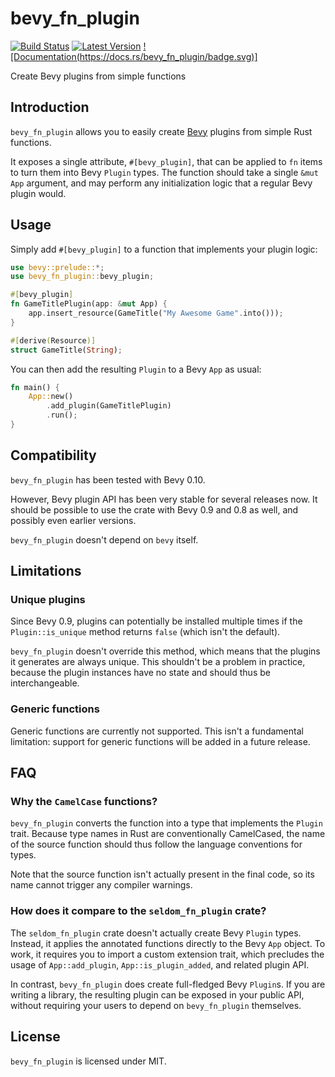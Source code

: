 # bevy_fn_plugin

[![Build Status](https://github.com/Xion/bevy_fn_plugin/workflows/ci/badge.svg?branch=master)][actions]
[![Latest Version](https://img.shields.io/crates/v/bevy_fn_plugin.svg)][crates.io]
[![Documentation(https://docs.rs/bevy_fn_plugin/badge.svg)]][docs.rs]

[actions]: https://github.com/Xion/bevy_fn_plugin/actions
[crates.io]: https://crates.io/crates/bevy_fn_plugin
[docs.rs]: https://docs.rs/bevy_fn_plugin/latest/bevy_fn_plugin/

Create Bevy plugins from simple functions

## Introduction

`bevy_fn_plugin` allows you to easily create [Bevy](https://bevyengine.org) plugins
from simple Rust functions.

It exposes a single attribute, `#[bevy_plugin]`, that can be applied to `fn` items
to turn them into Bevy `Plugin` types. The function should take a single `&mut App` argument,
and may perform any initialization logic that a regular Bevy plugin would.

## Usage

Simply add `#[bevy_plugin]` to a function that implements your plugin logic:

```rust
use bevy::prelude::*;
use bevy_fn_plugin::bevy_plugin;

#[bevy_plugin]
fn GameTitlePlugin(app: &mut App) {
    app.insert_resource(GameTitle("My Awesome Game".into()));
}

#[derive(Resource)]
struct GameTitle(String);
```

You can then add the resulting `Plugin` to a Bevy `App` as usual:

```rust
fn main() {
    App::new()
        .add_plugin(GameTitlePlugin)
        .run();
}
```

## Compatibility

`bevy_fn_plugin` has been tested with Bevy 0.10.

However, Bevy plugin API has been very stable for several releases now. It should be possible to
use the crate with Bevy 0.9 and 0.8 as well, and possibly even earlier versions.

`bevy_fn_plugin` doesn't depend on `bevy` itself.

## Limitations

### Unique plugins

Since Bevy 0.9, plugins can potentially be installed multiple times if the `Plugin::is_unique`
method returns `false` (which isn't the default).

`bevy_fn_plugin` doesn't override this method, which means that the plugins it generates are always
unique. This shouldn't be a problem in practice, because the plugin instances have no state
and should thus be interchangeable.

### Generic functions

Generic functions are currently not supported. This isn't a fundamental limitation: support for
generic functions will be added in a future release.

## FAQ

### Why the `CamelCase` functions?

`bevy_fn_plugin` converts the function into a type that implements the  `Plugin` trait.
Because type names in Rust are conventionally CamelCased, the name of the source function
should thus follow the language conventions for types.

Note that the source function isn't actually present in the final code, so its name cannot trigger
any compiler warnings.

### How does it compare to the `seldom_fn_plugin` crate?

The `seldom_fn_plugin` crate doesn't actually create Bevy `Plugin` types. Instead, it applies
the annotated functions directly to the Bevy `App` object. To work, it requires you to import
a custom extension trait, which precludes the usage of `App::add_plugin`, `App::is_plugin_added`,
and related plugin API.

In contrast, `bevy_fn_plugin` does create full-fledged Bevy `Plugin`s.
If you are writing a library, the resulting plugin can be exposed in your public API,
without requiring your users to depend on `bevy_fn_plugin` themselves.

## License

`bevy_fn_plugin` is licensed under MIT.
